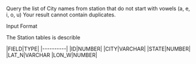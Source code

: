 Query the list of City names from station that do not start with vowels (a, e, i, o, u)  Your result cannot contain duplicates.

Input Format

The Station tables is describle

|FIELD|TYPE|
|----------|
|ID|NUMBER|
|CITY|VARCHAR|
|STATE|NUMBER|
|LAT_N|VARCHAR
|LON_W|NUMBER|
